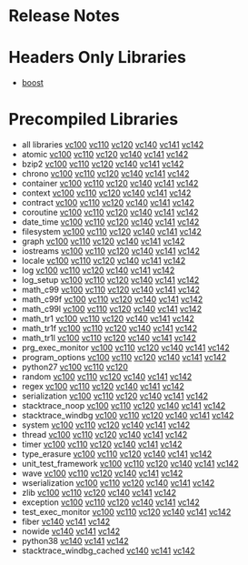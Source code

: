 # Release Notes
# Headers Only Libraries
- [boost](http://nuget.org/packages/boost/1.74.0.0)
# Precompiled Libraries
- all libraries [vc100](http://nuget.org/packages/boost-vc100/1.74.0.0) [vc110](http://nuget.org/packages/boost-vc110/1.74.0.0) [vc120](http://nuget.org/packages/boost-vc120/1.74.0.0) [vc140](http://nuget.org/packages/boost-vc140/1.74.0.0) [vc141](http://nuget.org/packages/boost-vc141/1.74.0.0) [vc142](http://nuget.org/packages/boost-vc142/1.74.0.0)
- atomic [vc100](http://nuget.org/packages/boost_atomic-vc100/1.74.0.0) [vc110](http://nuget.org/packages/boost_atomic-vc110/1.74.0.0) [vc120](http://nuget.org/packages/boost_atomic-vc120/1.74.0.0) [vc140](http://nuget.org/packages/boost_atomic-vc140/1.74.0.0) [vc141](http://nuget.org/packages/boost_atomic-vc141/1.74.0.0) [vc142](http://nuget.org/packages/boost_atomic-vc142/1.74.0.0)
- bzip2 [vc100](http://nuget.org/packages/boost_bzip2-vc100/1.74.0.0) [vc110](http://nuget.org/packages/boost_bzip2-vc110/1.74.0.0) [vc120](http://nuget.org/packages/boost_bzip2-vc120/1.74.0.0) [vc140](http://nuget.org/packages/boost_bzip2-vc140/1.74.0.0) [vc141](http://nuget.org/packages/boost_bzip2-vc141/1.74.0.0) [vc142](http://nuget.org/packages/boost_bzip2-vc142/1.74.0.0)
- chrono [vc100](http://nuget.org/packages/boost_chrono-vc100/1.74.0.0) [vc110](http://nuget.org/packages/boost_chrono-vc110/1.74.0.0) [vc120](http://nuget.org/packages/boost_chrono-vc120/1.74.0.0) [vc140](http://nuget.org/packages/boost_chrono-vc140/1.74.0.0) [vc141](http://nuget.org/packages/boost_chrono-vc141/1.74.0.0) [vc142](http://nuget.org/packages/boost_chrono-vc142/1.74.0.0)
- container [vc100](http://nuget.org/packages/boost_container-vc100/1.74.0.0) [vc110](http://nuget.org/packages/boost_container-vc110/1.74.0.0) [vc120](http://nuget.org/packages/boost_container-vc120/1.74.0.0) [vc140](http://nuget.org/packages/boost_container-vc140/1.74.0.0) [vc141](http://nuget.org/packages/boost_container-vc141/1.74.0.0) [vc142](http://nuget.org/packages/boost_container-vc142/1.74.0.0)
- context [vc100](http://nuget.org/packages/boost_context-vc100/1.74.0.0) [vc110](http://nuget.org/packages/boost_context-vc110/1.74.0.0) [vc120](http://nuget.org/packages/boost_context-vc120/1.74.0.0) [vc140](http://nuget.org/packages/boost_context-vc140/1.74.0.0) [vc141](http://nuget.org/packages/boost_context-vc141/1.74.0.0) [vc142](http://nuget.org/packages/boost_context-vc142/1.74.0.0)
- contract [vc100](http://nuget.org/packages/boost_contract-vc100/1.74.0.0) [vc110](http://nuget.org/packages/boost_contract-vc110/1.74.0.0) [vc120](http://nuget.org/packages/boost_contract-vc120/1.74.0.0) [vc140](http://nuget.org/packages/boost_contract-vc140/1.74.0.0) [vc141](http://nuget.org/packages/boost_contract-vc141/1.74.0.0) [vc142](http://nuget.org/packages/boost_contract-vc142/1.74.0.0)
- coroutine [vc100](http://nuget.org/packages/boost_coroutine-vc100/1.74.0.0) [vc110](http://nuget.org/packages/boost_coroutine-vc110/1.74.0.0) [vc120](http://nuget.org/packages/boost_coroutine-vc120/1.74.0.0) [vc140](http://nuget.org/packages/boost_coroutine-vc140/1.74.0.0) [vc141](http://nuget.org/packages/boost_coroutine-vc141/1.74.0.0) [vc142](http://nuget.org/packages/boost_coroutine-vc142/1.74.0.0)
- date_time [vc100](http://nuget.org/packages/boost_date_time-vc100/1.74.0.0) [vc110](http://nuget.org/packages/boost_date_time-vc110/1.74.0.0) [vc120](http://nuget.org/packages/boost_date_time-vc120/1.74.0.0) [vc140](http://nuget.org/packages/boost_date_time-vc140/1.74.0.0) [vc141](http://nuget.org/packages/boost_date_time-vc141/1.74.0.0) [vc142](http://nuget.org/packages/boost_date_time-vc142/1.74.0.0)
- filesystem [vc100](http://nuget.org/packages/boost_filesystem-vc100/1.74.0.0) [vc110](http://nuget.org/packages/boost_filesystem-vc110/1.74.0.0) [vc120](http://nuget.org/packages/boost_filesystem-vc120/1.74.0.0) [vc140](http://nuget.org/packages/boost_filesystem-vc140/1.74.0.0) [vc141](http://nuget.org/packages/boost_filesystem-vc141/1.74.0.0) [vc142](http://nuget.org/packages/boost_filesystem-vc142/1.74.0.0)
- graph [vc100](http://nuget.org/packages/boost_graph-vc100/1.74.0.0) [vc110](http://nuget.org/packages/boost_graph-vc110/1.74.0.0) [vc120](http://nuget.org/packages/boost_graph-vc120/1.74.0.0) [vc140](http://nuget.org/packages/boost_graph-vc140/1.74.0.0) [vc141](http://nuget.org/packages/boost_graph-vc141/1.74.0.0) [vc142](http://nuget.org/packages/boost_graph-vc142/1.74.0.0)
- iostreams [vc100](http://nuget.org/packages/boost_iostreams-vc100/1.74.0.0) [vc110](http://nuget.org/packages/boost_iostreams-vc110/1.74.0.0) [vc120](http://nuget.org/packages/boost_iostreams-vc120/1.74.0.0) [vc140](http://nuget.org/packages/boost_iostreams-vc140/1.74.0.0) [vc141](http://nuget.org/packages/boost_iostreams-vc141/1.74.0.0) [vc142](http://nuget.org/packages/boost_iostreams-vc142/1.74.0.0)
- locale [vc100](http://nuget.org/packages/boost_locale-vc100/1.74.0.0) [vc110](http://nuget.org/packages/boost_locale-vc110/1.74.0.0) [vc120](http://nuget.org/packages/boost_locale-vc120/1.74.0.0) [vc140](http://nuget.org/packages/boost_locale-vc140/1.74.0.0) [vc141](http://nuget.org/packages/boost_locale-vc141/1.74.0.0) [vc142](http://nuget.org/packages/boost_locale-vc142/1.74.0.0)
- log [vc100](http://nuget.org/packages/boost_log-vc100/1.74.0.0) [vc110](http://nuget.org/packages/boost_log-vc110/1.74.0.0) [vc120](http://nuget.org/packages/boost_log-vc120/1.74.0.0) [vc140](http://nuget.org/packages/boost_log-vc140/1.74.0.0) [vc141](http://nuget.org/packages/boost_log-vc141/1.74.0.0) [vc142](http://nuget.org/packages/boost_log-vc142/1.74.0.0)
- log_setup [vc100](http://nuget.org/packages/boost_log_setup-vc100/1.74.0.0) [vc110](http://nuget.org/packages/boost_log_setup-vc110/1.74.0.0) [vc120](http://nuget.org/packages/boost_log_setup-vc120/1.74.0.0) [vc140](http://nuget.org/packages/boost_log_setup-vc140/1.74.0.0) [vc141](http://nuget.org/packages/boost_log_setup-vc141/1.74.0.0) [vc142](http://nuget.org/packages/boost_log_setup-vc142/1.74.0.0)
- math_c99 [vc100](http://nuget.org/packages/boost_math_c99-vc100/1.74.0.0) [vc110](http://nuget.org/packages/boost_math_c99-vc110/1.74.0.0) [vc120](http://nuget.org/packages/boost_math_c99-vc120/1.74.0.0) [vc140](http://nuget.org/packages/boost_math_c99-vc140/1.74.0.0) [vc141](http://nuget.org/packages/boost_math_c99-vc141/1.74.0.0) [vc142](http://nuget.org/packages/boost_math_c99-vc142/1.74.0.0)
- math_c99f [vc100](http://nuget.org/packages/boost_math_c99f-vc100/1.74.0.0) [vc110](http://nuget.org/packages/boost_math_c99f-vc110/1.74.0.0) [vc120](http://nuget.org/packages/boost_math_c99f-vc120/1.74.0.0) [vc140](http://nuget.org/packages/boost_math_c99f-vc140/1.74.0.0) [vc141](http://nuget.org/packages/boost_math_c99f-vc141/1.74.0.0) [vc142](http://nuget.org/packages/boost_math_c99f-vc142/1.74.0.0)
- math_c99l [vc100](http://nuget.org/packages/boost_math_c99l-vc100/1.74.0.0) [vc110](http://nuget.org/packages/boost_math_c99l-vc110/1.74.0.0) [vc120](http://nuget.org/packages/boost_math_c99l-vc120/1.74.0.0) [vc140](http://nuget.org/packages/boost_math_c99l-vc140/1.74.0.0) [vc141](http://nuget.org/packages/boost_math_c99l-vc141/1.74.0.0) [vc142](http://nuget.org/packages/boost_math_c99l-vc142/1.74.0.0)
- math_tr1 [vc100](http://nuget.org/packages/boost_math_tr1-vc100/1.74.0.0) [vc110](http://nuget.org/packages/boost_math_tr1-vc110/1.74.0.0) [vc120](http://nuget.org/packages/boost_math_tr1-vc120/1.74.0.0) [vc140](http://nuget.org/packages/boost_math_tr1-vc140/1.74.0.0) [vc141](http://nuget.org/packages/boost_math_tr1-vc141/1.74.0.0) [vc142](http://nuget.org/packages/boost_math_tr1-vc142/1.74.0.0)
- math_tr1f [vc100](http://nuget.org/packages/boost_math_tr1f-vc100/1.74.0.0) [vc110](http://nuget.org/packages/boost_math_tr1f-vc110/1.74.0.0) [vc120](http://nuget.org/packages/boost_math_tr1f-vc120/1.74.0.0) [vc140](http://nuget.org/packages/boost_math_tr1f-vc140/1.74.0.0) [vc141](http://nuget.org/packages/boost_math_tr1f-vc141/1.74.0.0) [vc142](http://nuget.org/packages/boost_math_tr1f-vc142/1.74.0.0)
- math_tr1l [vc100](http://nuget.org/packages/boost_math_tr1l-vc100/1.74.0.0) [vc110](http://nuget.org/packages/boost_math_tr1l-vc110/1.74.0.0) [vc120](http://nuget.org/packages/boost_math_tr1l-vc120/1.74.0.0) [vc140](http://nuget.org/packages/boost_math_tr1l-vc140/1.74.0.0) [vc141](http://nuget.org/packages/boost_math_tr1l-vc141/1.74.0.0) [vc142](http://nuget.org/packages/boost_math_tr1l-vc142/1.74.0.0)
- prg_exec_monitor [vc100](http://nuget.org/packages/boost_prg_exec_monitor-vc100/1.74.0.0) [vc110](http://nuget.org/packages/boost_prg_exec_monitor-vc110/1.74.0.0) [vc120](http://nuget.org/packages/boost_prg_exec_monitor-vc120/1.74.0.0) [vc140](http://nuget.org/packages/boost_prg_exec_monitor-vc140/1.74.0.0) [vc141](http://nuget.org/packages/boost_prg_exec_monitor-vc141/1.74.0.0) [vc142](http://nuget.org/packages/boost_prg_exec_monitor-vc142/1.74.0.0)
- program_options [vc100](http://nuget.org/packages/boost_program_options-vc100/1.74.0.0) [vc110](http://nuget.org/packages/boost_program_options-vc110/1.74.0.0) [vc120](http://nuget.org/packages/boost_program_options-vc120/1.74.0.0) [vc140](http://nuget.org/packages/boost_program_options-vc140/1.74.0.0) [vc141](http://nuget.org/packages/boost_program_options-vc141/1.74.0.0) [vc142](http://nuget.org/packages/boost_program_options-vc142/1.74.0.0)
- python27 [vc100](http://nuget.org/packages/boost_python27-vc100/1.74.0.0) [vc110](http://nuget.org/packages/boost_python27-vc110/1.74.0.0) [vc120](http://nuget.org/packages/boost_python27-vc120/1.74.0.0)
- random [vc100](http://nuget.org/packages/boost_random-vc100/1.74.0.0) [vc110](http://nuget.org/packages/boost_random-vc110/1.74.0.0) [vc120](http://nuget.org/packages/boost_random-vc120/1.74.0.0) [vc140](http://nuget.org/packages/boost_random-vc140/1.74.0.0) [vc141](http://nuget.org/packages/boost_random-vc141/1.74.0.0) [vc142](http://nuget.org/packages/boost_random-vc142/1.74.0.0)
- regex [vc100](http://nuget.org/packages/boost_regex-vc100/1.74.0.0) [vc110](http://nuget.org/packages/boost_regex-vc110/1.74.0.0) [vc120](http://nuget.org/packages/boost_regex-vc120/1.74.0.0) [vc140](http://nuget.org/packages/boost_regex-vc140/1.74.0.0) [vc141](http://nuget.org/packages/boost_regex-vc141/1.74.0.0) [vc142](http://nuget.org/packages/boost_regex-vc142/1.74.0.0)
- serialization [vc100](http://nuget.org/packages/boost_serialization-vc100/1.74.0.0) [vc110](http://nuget.org/packages/boost_serialization-vc110/1.74.0.0) [vc120](http://nuget.org/packages/boost_serialization-vc120/1.74.0.0) [vc140](http://nuget.org/packages/boost_serialization-vc140/1.74.0.0) [vc141](http://nuget.org/packages/boost_serialization-vc141/1.74.0.0) [vc142](http://nuget.org/packages/boost_serialization-vc142/1.74.0.0)
- stacktrace_noop [vc100](http://nuget.org/packages/boost_stacktrace_noop-vc100/1.74.0.0) [vc110](http://nuget.org/packages/boost_stacktrace_noop-vc110/1.74.0.0) [vc120](http://nuget.org/packages/boost_stacktrace_noop-vc120/1.74.0.0) [vc140](http://nuget.org/packages/boost_stacktrace_noop-vc140/1.74.0.0) [vc141](http://nuget.org/packages/boost_stacktrace_noop-vc141/1.74.0.0) [vc142](http://nuget.org/packages/boost_stacktrace_noop-vc142/1.74.0.0)
- stacktrace_windbg [vc100](http://nuget.org/packages/boost_stacktrace_windbg-vc100/1.74.0.0) [vc110](http://nuget.org/packages/boost_stacktrace_windbg-vc110/1.74.0.0) [vc120](http://nuget.org/packages/boost_stacktrace_windbg-vc120/1.74.0.0) [vc140](http://nuget.org/packages/boost_stacktrace_windbg-vc140/1.74.0.0) [vc141](http://nuget.org/packages/boost_stacktrace_windbg-vc141/1.74.0.0) [vc142](http://nuget.org/packages/boost_stacktrace_windbg-vc142/1.74.0.0)
- system [vc100](http://nuget.org/packages/boost_system-vc100/1.74.0.0) [vc110](http://nuget.org/packages/boost_system-vc110/1.74.0.0) [vc120](http://nuget.org/packages/boost_system-vc120/1.74.0.0) [vc140](http://nuget.org/packages/boost_system-vc140/1.74.0.0) [vc141](http://nuget.org/packages/boost_system-vc141/1.74.0.0) [vc142](http://nuget.org/packages/boost_system-vc142/1.74.0.0)
- thread [vc100](http://nuget.org/packages/boost_thread-vc100/1.74.0.0) [vc110](http://nuget.org/packages/boost_thread-vc110/1.74.0.0) [vc120](http://nuget.org/packages/boost_thread-vc120/1.74.0.0) [vc140](http://nuget.org/packages/boost_thread-vc140/1.74.0.0) [vc141](http://nuget.org/packages/boost_thread-vc141/1.74.0.0) [vc142](http://nuget.org/packages/boost_thread-vc142/1.74.0.0)
- timer [vc100](http://nuget.org/packages/boost_timer-vc100/1.74.0.0) [vc110](http://nuget.org/packages/boost_timer-vc110/1.74.0.0) [vc120](http://nuget.org/packages/boost_timer-vc120/1.74.0.0) [vc140](http://nuget.org/packages/boost_timer-vc140/1.74.0.0) [vc141](http://nuget.org/packages/boost_timer-vc141/1.74.0.0) [vc142](http://nuget.org/packages/boost_timer-vc142/1.74.0.0)
- type_erasure [vc100](http://nuget.org/packages/boost_type_erasure-vc100/1.74.0.0) [vc110](http://nuget.org/packages/boost_type_erasure-vc110/1.74.0.0) [vc120](http://nuget.org/packages/boost_type_erasure-vc120/1.74.0.0) [vc140](http://nuget.org/packages/boost_type_erasure-vc140/1.74.0.0) [vc141](http://nuget.org/packages/boost_type_erasure-vc141/1.74.0.0) [vc142](http://nuget.org/packages/boost_type_erasure-vc142/1.74.0.0)
- unit_test_framework [vc100](http://nuget.org/packages/boost_unit_test_framework-vc100/1.74.0.0) [vc110](http://nuget.org/packages/boost_unit_test_framework-vc110/1.74.0.0) [vc120](http://nuget.org/packages/boost_unit_test_framework-vc120/1.74.0.0) [vc140](http://nuget.org/packages/boost_unit_test_framework-vc140/1.74.0.0) [vc141](http://nuget.org/packages/boost_unit_test_framework-vc141/1.74.0.0) [vc142](http://nuget.org/packages/boost_unit_test_framework-vc142/1.74.0.0)
- wave [vc100](http://nuget.org/packages/boost_wave-vc100/1.74.0.0) [vc110](http://nuget.org/packages/boost_wave-vc110/1.74.0.0) [vc120](http://nuget.org/packages/boost_wave-vc120/1.74.0.0) [vc140](http://nuget.org/packages/boost_wave-vc140/1.74.0.0) [vc141](http://nuget.org/packages/boost_wave-vc141/1.74.0.0) [vc142](http://nuget.org/packages/boost_wave-vc142/1.74.0.0)
- wserialization [vc100](http://nuget.org/packages/boost_wserialization-vc100/1.74.0.0) [vc110](http://nuget.org/packages/boost_wserialization-vc110/1.74.0.0) [vc120](http://nuget.org/packages/boost_wserialization-vc120/1.74.0.0) [vc140](http://nuget.org/packages/boost_wserialization-vc140/1.74.0.0) [vc141](http://nuget.org/packages/boost_wserialization-vc141/1.74.0.0) [vc142](http://nuget.org/packages/boost_wserialization-vc142/1.74.0.0)
- zlib [vc100](http://nuget.org/packages/boost_zlib-vc100/1.74.0.0) [vc110](http://nuget.org/packages/boost_zlib-vc110/1.74.0.0) [vc120](http://nuget.org/packages/boost_zlib-vc120/1.74.0.0) [vc140](http://nuget.org/packages/boost_zlib-vc140/1.74.0.0) [vc141](http://nuget.org/packages/boost_zlib-vc141/1.74.0.0) [vc142](http://nuget.org/packages/boost_zlib-vc142/1.74.0.0)
- exception [vc100](http://nuget.org/packages/boost_exception-vc100/1.74.0.0) [vc110](http://nuget.org/packages/boost_exception-vc110/1.74.0.0) [vc120](http://nuget.org/packages/boost_exception-vc120/1.74.0.0) [vc140](http://nuget.org/packages/boost_exception-vc140/1.74.0.0) [vc141](http://nuget.org/packages/boost_exception-vc141/1.74.0.0) [vc142](http://nuget.org/packages/boost_exception-vc142/1.74.0.0)
- test_exec_monitor [vc100](http://nuget.org/packages/boost_test_exec_monitor-vc100/1.74.0.0) [vc110](http://nuget.org/packages/boost_test_exec_monitor-vc110/1.74.0.0) [vc120](http://nuget.org/packages/boost_test_exec_monitor-vc120/1.74.0.0) [vc140](http://nuget.org/packages/boost_test_exec_monitor-vc140/1.74.0.0) [vc141](http://nuget.org/packages/boost_test_exec_monitor-vc141/1.74.0.0) [vc142](http://nuget.org/packages/boost_test_exec_monitor-vc142/1.74.0.0)
- fiber [vc140](http://nuget.org/packages/boost_fiber-vc140/1.74.0.0) [vc141](http://nuget.org/packages/boost_fiber-vc141/1.74.0.0) [vc142](http://nuget.org/packages/boost_fiber-vc142/1.74.0.0)
- nowide [vc140](http://nuget.org/packages/boost_nowide-vc140/1.74.0.0) [vc141](http://nuget.org/packages/boost_nowide-vc141/1.74.0.0) [vc142](http://nuget.org/packages/boost_nowide-vc142/1.74.0.0)
- python38 [vc140](http://nuget.org/packages/boost_python38-vc140/1.74.0.0) [vc141](http://nuget.org/packages/boost_python38-vc141/1.74.0.0) [vc142](http://nuget.org/packages/boost_python38-vc142/1.74.0.0)
- stacktrace_windbg_cached [vc140](http://nuget.org/packages/boost_stacktrace_windbg_cached-vc140/1.74.0.0) [vc141](http://nuget.org/packages/boost_stacktrace_windbg_cached-vc141/1.74.0.0) [vc142](http://nuget.org/packages/boost_stacktrace_windbg_cached-vc142/1.74.0.0)
